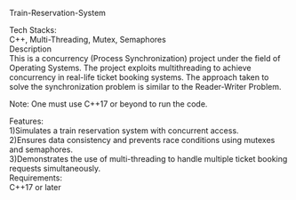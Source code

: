 Train-Reservation-System<br>

Tech Stacks:<br>
C++,
Multi-Threading,
Mutex,
Semaphores<br>
Description<br>
This is a concurrency (Process Synchronization) project under the field of Operating Systems. The project exploits multithreading to achieve concurrency in real-life ticket booking systems. The approach taken to solve the synchronization problem is similar to the Reader-Writer Problem.<br>

Note: One must use C++17 or beyond to run the code.<br>

Features:<br>
1)Simulates a train reservation system with concurrent access.<br>
2)Ensures data consistency and prevents race conditions using mutexes and semaphores.<br>
3)Demonstrates the use of multi-threading to handle multiple ticket booking requests simultaneously.<br>
Requirements:<br>
C++17 or later
